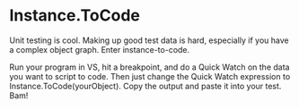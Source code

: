 Instance.ToCode
================

Unit testing is cool. Making up good test data is hard, especially if you have a complex object graph. Enter instance-to-code.

Run your program in VS, hit a breakpoint, and do a Quick Watch on the data you want to script to code. Then just change the Quick Watch expression to Instance.ToCode(yourObject). Copy the output and paste it into your test. Bam!